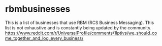 # rbmbusinesses
This is a list of businesses that use RBM (RCS Business Messaging).
This list is not exhaustive and is constantly being updated by the community.
https://www.reddit.com/r/UniversalProfile/comments/1lptivs/we_should_come_together_and_log_every_business/
